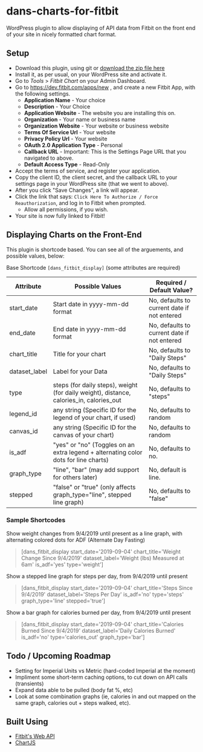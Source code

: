 # dans-charts-for-fitbit
WordPress plugin to allow displaying of API data from Fitbit on the front end of your site in nicely formatted chart format.

## Setup
* Download this plugin, using git or [download the zip file here](https://github.com/duplaja/dans-charts-for-fitbit/archive/master.zip)
* Install it, as per usual, on your WordPress site and activate it.
* Go to *Tools* > *Fitbit Chart* on your Admin Dashboard.
* Go to https://dev.fitbit.com/apps/new , and create a new Fitbit App, with the following settings.
    - **Application Name** - Your choice
    - **Description** - Your Choice
    - **Application Website** - The website you are installing this on.
    - **Organization** - Your name or business name
    - **Organization Website** - Your website or business website
    - **Terms Of Service Url** - Your website
    - **Privacy Policy Url** - Your website
    - **OAuth 2.0 Application Type** - Personal
    - **Callback URL** - Important: This is the Settings Page URL that you navigated to above. 
    - **Default Access Type** - Read-Only
* Accept the terms of service, and register your application.
* Copy the client ID, the client secret, and the callback URL to your settings page in your WordPress site (that we went to above).
* After you click "Save Changes", a link will appear.
* Click the link that says: `Click Here To Authorize / Force Reauthorization`, and log in to Fitbit when prompted.
    - Allow all permissions, if you wish.
* Your site is now fully linked to Fitbit!

## Displaying Charts on the Front-End

This plugin is shortcode based. You can see all of the arguements, and possible values, below:

Base Shortcode `[dans_fitbit_display]` (some attributes are required)

| Attribute     | Possible Values                 | Required / Default Value?                   |
|---------------|---------------------------------|---------------------------------------------|
| start_date    | Start date in yyyy-mm-dd format | No, defaults to current date if not entered |
| end_date      | End date in yyyy-mm-dd format   | No, defaults to current date if not entered |
| chart_title   | Title for your chart            | No, defaults to "Daily Steps"               |
| dataset_label | Label for your Data             | No, defaults to "Daily Steps"               |
| type      | steps (for daily steps), weight (for daily weight), distance, calories_in, calories_out | No, defaults to "steps"   |
| legend_id | any string (Specific ID for the legend of your chart, if used)                          | No, defaults to random    |
| canvas_id | any string (Specific ID for the canvas of your chart)                                   | No, defaults to random    |
| is_adf    | "yes" or "no" (Toggles on an extra legend + alternating color dots for line charts)     | No, defaults to no.       |
| graph_type | "line", "bar" (may add support for others later) | No, default is line. |
| stepped | "false" or "true" (only affects graph_type="line", stepped line graph) | No, defaults to "false" |

### Sample Shortcodes

Show weight changes from 9/4/2019 until present as a line graph, with alternating colored dots for ADF (Alternate Day Fasting)
> [dans_fitbit_display start_date='2019-09-04' chart_title='Weight Change Since 9/4/2019' dataset_label='Weight (lbs) Measured at 6am' is_adf='yes' type='weight']

Show a stepped line graph for steps per day, from 9/4/2019 until present
> [dans_fitbit_display start_date='2019-09-04' chart_title='Steps Since 9/4/2019' dataset_label='Steps Per Day' is_adf='no' type='steps' graph_type='line' stepped='true']

Show a bar graph for calories burned per day, from 9/4/2019 until present

> [dans_fitbit_display start_date='2019-09-04' chart_title='Calories Burned Since 9/4/2019' dataset_label='Daily Calories Burned' is_adf='no' type='calories_out' graph_type='bar']

## Todo / Upcoming Roadmap
* Setting for Imperial Units vs Metric (hard-coded Imperial at the moment)
* Impliment some short-term caching options, to cut down on API calls (transients)
* Expand data able to be pulled (body fat %, etc)
* Look at some combination graphs (ie, calories in and out mapped on the same graph, calories out + steps walked, etc).


## Built Using
* [Fitbit's Web API ](https://dev.fitbit.com/build/reference/web-api/)
* [ChartJS](https://www.chartjs.org/)
